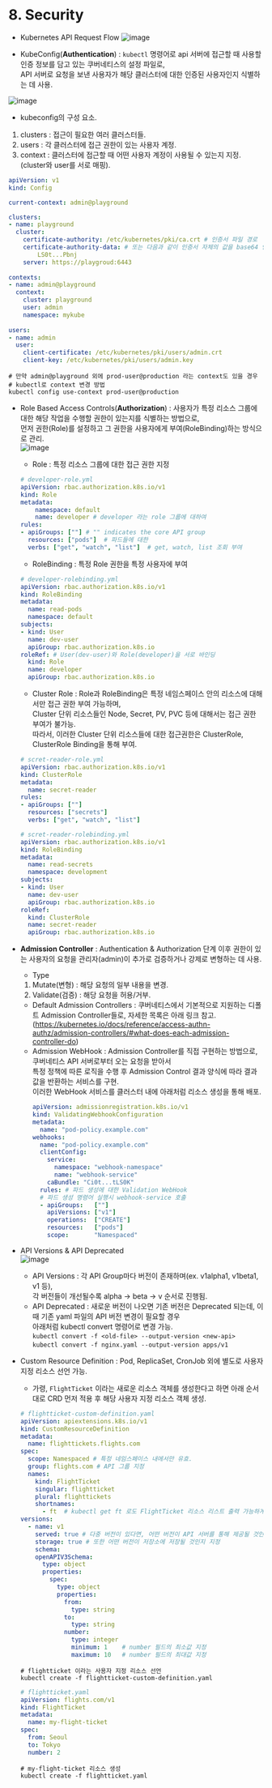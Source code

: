 # 8. Security
- Kubernetes API Request Flow
![image](https://github.com/user-attachments/assets/472fde41-6073-466f-87f7-8d3246552bb6)


- KubeConfig(**Authentication**) : `kubectl` 명령어로 api 서버에 접근할 때 사용할 인증 정보를 담고 있는 쿠버네티스의 설정 파일로,  
  API 서버로 요청을 보낸 사용자가 해당 클러스터에 대한 인증된 사용자인지 식별하는 데 사용.  

![image](https://github.com/user-attachments/assets/8b247acd-4b81-4ea3-9d0d-bc3fddff0e9d)  
- kubeconfig의 구성 요소.  
1) clusters : 접근이 필요한 여러 클러스터들.  
2) users : 각 클러스터에 접근 권한이 있는 사용자 계정.  
3) context : 클러스터에 접근할 때 어떤 사용자 계정이 사용될 수 있는지 지정.(cluster와 user를 서로 매핑).  
    
``` yml
apiVersion: v1
kind: Config

current-context: admin@playground

clusters:
- name: playground
  cluster:
    certificate-authority: /etc/kubernetes/pki/ca.crt # 인증서 파일 경로
    certificate-authority-data: # 또는 다음과 같이 인증서 자체의 값을 base64 인코딩하여 저장 가능
        LS0t...Pbnj
    server: https://playgroud:6443
  
contexts:
- name: admin@playground
  context:
    cluster: playground
    user: admin
    namespace: mykube
  
users:
- name: admin
  user: 
    client-certificate: /etc/kubernetes/pki/users/admin.crt
    client-key: /etc/kubernetes/pki/users/admin.key
```  
```
# 만약 admin@playground 외에 prod-user@production 라는 context도 있을 경우  
# kubectl로 context 변경 방법
kubectl config use-context prod-user@production
```

- Role Based Access Controls(**Authorization**) : 사용자가 특정 리소스 그룹에 대한 해당 작업을 수행할 권한이 있는지를 식별하는 방법으로,  
  먼저 권한(Role)를 설정하고 그 권한을 사용자에게 부여(RoleBinding)하는 방식으로 관리.  
![image](https://github.com/user-attachments/assets/8e623d55-58ae-4c4c-9f20-196c0f68ecb8)
  - Role : 특정 리소스 그룹에 대한 접근 권한 지정  
  ``` yml
  # developer-role.yml
  apiVersion: rbac.authorization.k8s.io/v1
  kind: Role
  metadata:
      namespace: default
      name: developer # developer 라는 role 그룹에 대하여
  rules:
  - apiGroups: [""] # "" indicates the core API group
    resources: ["pods"]  # 파드들에 대한
    verbs: ["get", "watch", "list"]  # get, watch, list 조회 부여
  ```  
  - RoleBinding : 특정 Role 권한을 특정 사용자에 부여  
  ``` yml
  # developer-rolebinding.yml
  apiVersion: rbac.authorization.k8s.io/v1
  kind: RoleBinding
  metadata:
    name: read-pods
    namespace: default
  subjects:
  - kind: User
    name: dev-user
    apiGroup: rbac.authorization.k8s.io
  roleRef: # User(dev-user)와 Role(developer)을 서로 바인딩
    kind: Role
    name: developer 
    apiGroup: rbac.authorization.k8s.io
  ```
  
  - Cluster Role : Role과 RoleBinding은 특정 네임스페이스 안의 리소스에 대해서만 접근 권한 부여 가능하며,  
    Cluster 단위 리소스들인 Node, Secret, PV, PVC 등에 대해서는 접근 권한 부여가 불가능.  
    따라서, 이러한 Cluster 단위 리소스들에 대한 접근권한은 ClusterRole, ClusterRole Binding을 통해 부여.  
  ``` yml
  # scret-reader-role.yml
  apiVersion: rbac.authorization.k8s.io/v1
  kind: ClusterRole
  metadata:
    name: secret-reader
  rules:
  - apiGroups: [""]
    resources: ["secrets"]
    verbs: ["get", "watch", "list"]
  ```
  ``` yml
  # scret-reader-rolebinding.yml
  apiVersion: rbac.authorization.k8s.io/v1
  kind: RoleBinding
  metadata:
    name: read-secrets
    namespace: development
  subjects:
  - kind: User
    name: dev-user
    apiGroup: rbac.authorization.k8s.io
  roleRef:
    kind: ClusterRole
    name: secret-reader
    apiGroup: rbac.authorization.k8s.io
  ```

- **Admission Controller** : Authentication & Authorization 단계 이후 권한이 있는 사용자의 요청을 관리자(admin)이 추가로 검증하거나 강제로 변형하는 데 사용.  
  - Type  
  1) Mutate(변형) : 해당 요청의 일부 내용을 변경.   
  2) Validate(검증) : 해당 요청을 허용/거부.  
  - Default Admission Controllers : 쿠버네티스에서 기본적으로 지원하는 디폴트 Admission Controller들로, 자세한 목록은 아래 링크 참고.  
    (https://kubernetes.io/docs/reference/access-authn-authz/admission-controllers/#what-does-each-admission-controller-do)  
  - Admission WebHook : Admission Controller를 직접 구현하는 방법으로, 쿠버네티스 API 서버로부터 오는 요청을 받아서  
    특정 정책에 따른 로직을 수행 후 Admission Control 결과 양식에 따라 결과값을 반환하는 서비스를 구현.  
    이러한 WebHook 서비스를 클러스터 내에 아래처럼 리소스 생성을 통해 배포.  
    ``` yml
    apiVersion: admissionregistration.k8s.io/v1
    kind: ValidatingWebhookConfiguration
    metadata:
      name: "pod-policy.example.com"
    webhooks:
      name: "pod-policy.example.com"
      clientConfig:
        service:
          namespace: "webhook-namespace"
          name: "webhook-service"
        caBundle: "Ci0t...tLS0K"
      rules: # 파드 생성에 대한 Validation WebHook
      # 파드 생성 명령어 실행시 webhook-service 호출
      - apiGroups:   [""]
        apiVersions: ["v1"]
        operations:  ["CREATE"]
        resources:   ["pods"]
        scope:       "Namespaced"
    ```

- API Versions & API Deprecated  
![image](https://github.com/user-attachments/assets/f840e4f6-7fdd-4549-b316-5437cc0bc789)  

  - API Versions : 각 API Group마다 버전이 존재하며(ex. v1alpha1, v1beta1, v1 등),  
    각 버전들이 개선될수록 alpha -> beta -> v  순서로 진행됨.  
  - API Deprecated : 새로운 버전이 나오면 기존 버전은 Deprecated 되는데, 이때 기존 yaml 파일의 API 버전 변경이 필요할 경우  
    아래처럼 kubectl convert 명령어로 변경 가능.  
    `kubectl convert -f <old-file> --output-version <new-api>`  
    `kubectl convert -f nginx.yaml --output-version apps/v1`

- Custom Resource Definition : Pod, ReplicaSet, CronJob 외에 별도로 사용자 지정 리소스 선언 가능.  
  - 가령, `FlightTicket` 이라는 새로운 리소스 객체를 생성한다고 하면 아래 순서대로 CRD 먼저 적용 후 해당 사용자 지정 리소스 객체 생성.  
  ``` yaml
  # flightticket-custom-definition.yaml
  apiVersion: apiextensions.k8s.io/v1
  kind: CustomResourceDefinition
  metadata:
    name: flighttickets.flights.com
  spec:
    scope: Namespaced # 특정 네임스페이스 내에서만 유효.
    group: flights.com # API 그룹 지정
    names:
      kind: FlightTicket
      singular: flightticket
      plural: flighttickets
      shortnames:
        - ft  # kubectl get ft 로도 FlightTicket 리소스 리스트 출력 가능하게 설정
  versions:
    - name: v1
      served: true # 다중 버전이 있다면, 어떤 버전이 API 서버를 통해 제공될 것인지
      storage: true # 또한 어떤 버전이 저장소에 저장될 것인지 지정
      schema:
      openAPIV3Schema:
        type: object
        properties:
          spec:
            type: object
            properties:
              from:
                type: string
              to:
                type: string
              number:
                type: integer
                minimum: 1    # number 필드의 최소값 지정
                maximum: 10   # number 필드의 최대값 지정
  ```
  ```
  # flightticket 이라는 사용자 지정 리소스 선언
  kubectl create -f flightticket-custom-definition.yaml
  ```
  ``` yaml
  # flightticket.yaml
  apiVersion: flights.com/v1
  kind: FlightTicket
  metadata:
    name: my-flight-ticket
  spec:
    from: Seoul
    to: Tokyo
    number: 2
  ```
  ```
  # my-flight-ticket 리소스 생성
  kubectl create -f flightticket.yaml
  ```


  
  
